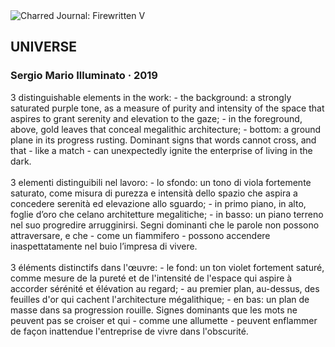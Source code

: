 <div class="artwork-of-the-day">
  <div class="container">
    <div class="img-wrapper">
      <img
        src="https://uploads1.wikiart.org/00281/images/sergio-illuminato/universe.jpg!Large.jpg"
        alt="Charred Journal: Firewritten V" />
    </div>
    <div class="artwork-detail">
      <div class="artwork-origin"> 
        <h2 class="artwork-name">UNIVERSE</h2>
        <h3 class="artist">
          Sergio Mario Illuminato
                    ·  2019
        </h3>
      </div>
      <p class="description">
        <span class="artwork-description-text ng-binding" ng-bind-html="viewModel.ArtworkOfTheDay.Description | unsafe">3 distinguishable elements in the work: - the background: a strongly saturated purple tone, as a measure of purity and intensity of the space that aspires to grant serenity and elevation to the gaze; - in the foreground, above, gold leaves that conceal megalithic architecture; - bottom: a ground plane in its progress rusting. Dominant signs that words cannot cross, and that - like a match - can unexpectedly ignite the enterprise of living in the dark.<br><br>3 elementi distinguibili nel lavoro: - lo sfondo: un tono di viola fortemente saturato, come misura di purezza e intensità dello spazio che aspira a concedere serenità ed elevazione allo sguardo; - in primo piano, in alto, foglie d’oro che celano architetture megalitiche; - in basso: un piano terreno nel suo progredire arrugginirsi. Segni dominanti che le parole non possono attraversare, e che - come un fiammifero - possono accendere inaspettatamente nel buio l’impresa di vivere.<br><br>3 éléments distinctifs dans l'œuvre: - le fond: un ton violet fortement saturé, comme mesure de la pureté et de l'intensité de l'espace qui aspire à accorder sérénité et élévation au regard; - au premier plan, au-dessus, des feuilles d'or qui cachent l'architecture mégalithique; - en bas: un plan de masse dans sa progression rouille. Signes dominants que les mots ne peuvent pas se croiser et qui - comme une allumette - peuvent enflammer de façon inattendue l'entreprise de vivre dans l'obscurité.</span>
                        <div class="text-shadow-container" ng-show="showShadow" style=""></div>
      </p>
    </div>
  </div>

</div>
